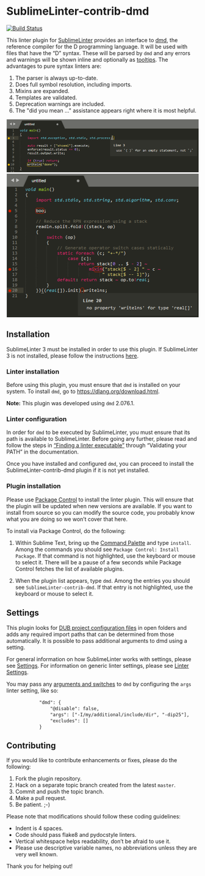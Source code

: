 SublimeLinter-contrib-dmd
=========================

[![Build Status](https://travis-ci.org/SublimeLinter/SublimeLinter-contrib-dmd.svg?branch=master)](https://travis-ci.org/SublimeLinter/SublimeLinter-contrib-dmd)

This linter plugin for [SublimeLinter][docs] provides an interface to [dmd](https://dlang.org), the reference compiler for the D programming language. It will be used with files that have the “D” syntax. These will be parsed by `dmd` and any errors and warnings will be shown inline and optionally as [tooltips][user-settings]. The advantages to pure syntax linters are:

1. The parser is always up-to-date.
1. Does full symbol resolution, including imports.
1. Mixins are expanded.
1. Templates are validated.
1. Deprecation warnings are included.
1. The "did you mean &hellip;" assistance appears right where it is most helpful.

![warnings](screenshots/warnings.png)
![errors](screenshots/errors.png)

## Installation
SublimeLinter 3 must be installed in order to use this plugin. If SublimeLinter 3 is not installed, please follow the instructions [here][installation].

### Linter installation
Before using this plugin, you must ensure that `dmd` is installed on your system. To install `dmd`, go to https://dlang.org/download.html.

**Note:** This plugin was developed using `dmd` 2.076.1.

### Linter configuration
In order for `dmd` to be executed by SublimeLinter, you must ensure that its path is available to SublimeLinter. Before going any further, please read and follow the steps in [“Finding a linter executable”](http://sublimelinter.readthedocs.org/en/latest/troubleshooting.html#finding-a-linter-executable) through “Validating your PATH” in the documentation.

Once you have installed and configured `dmd`, you can proceed to install the SublimeLinter-contrib-dmd plugin if it is not yet installed.

### Plugin installation
Please use [Package Control][pc] to install the linter plugin. This will ensure that the plugin will be updated when new versions are available. If you want to install from source so you can modify the source code, you probably know what you are doing so we won’t cover that here.

To install via Package Control, do the following:

1. Within Sublime Text, bring up the [Command Palette][cmd] and type `install`. Among the commands you should see `Package Control: Install Package`. If that command is not highlighted, use the keyboard or mouse to select it. There will be a pause of a few seconds while Package Control fetches the list of available plugins.

1. When the plugin list appears, type `dmd`. Among the entries you should see `SublimeLinter-contrib-dmd`. If that entry is not highlighted, use the keyboard or mouse to select it.

## Settings
This plugin looks for [DUB project configuration files][dub] in open folders and adds any required import paths that can be determined from those automatically. It is possible to pass additional arguments to dmd using a setting.

For general information on how SublimeLinter works with settings, please see [Settings][settings]. For information on generic linter settings, please see [Linter Settings][linter-settings].

You may pass any [arguments and switches][compile-flags] to `dmd` by configuring the `args` linter setting, like so:
```
            "dmd": {
                "@disable": false,
                "args": ["-I/my/additional/include/dir", "-dip25"],
                "excludes": []
            }
```

<!---
In addition to the standard SublimeLinter settings, SublimeLinter-contrib-dmd provides its own settings. Those marked as “Inline Setting” or “Inline Override” may also be [used inline][inline-settings].

|Setting|Description|Inline Setting|Inline Override|
|:------|:----------|:------------:|:-------------:|
|foo|Something.|&#10003;| |
|bar|Something else.| |&#10003;|
-->

## Contributing
If you would like to contribute enhancements or fixes, please do the following:

1. Fork the plugin repository.
1. Hack on a separate topic branch created from the latest `master`.
1. Commit and push the topic branch.
1. Make a pull request.
1. Be patient.  ;-)

Please note that modifications should follow these coding guidelines:

- Indent is 4 spaces.
- Code should pass flake8 and pydocstyle linters.
- Vertical whitespace helps readability, don’t be afraid to use it.
- Please use descriptive variable names, no abbreviations unless they are very well known.

Thank you for helping out!

[docs]: http://sublimelinter.readthedocs.org
[installation]: http://sublimelinter.readthedocs.org/en/latest/installation.html
[locating-executables]: http://sublimelinter.readthedocs.org/en/latest/usage.html#how-linter-executables-are-located
[pc]: https://sublime.wbond.net/installation
[cmd]: http://docs.sublimetext.info/en/sublime-text-3/extensibility/command_palette.html
[settings]: http://sublimelinter.readthedocs.org/en/latest/settings.html
[linter-settings]: http://sublimelinter.readthedocs.org/en/latest/linter_settings.html
[inline-settings]: http://sublimelinter.readthedocs.org/en/latest/settings.html#inline-settings
[user-settings]: http://sublimelinter.readthedocs.org/en/latest/settings.html#user-settings
[compile-flags]: https://dlang.org/dmd-windows.html#switches
[dub]: https://code.dlang.org/getting_started
